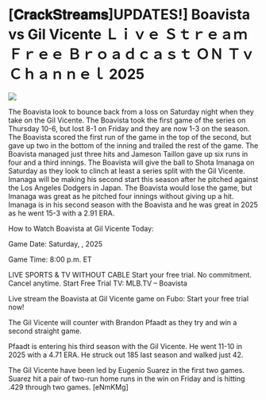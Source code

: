 # [𝐂𝐫𝐚𝐜𝐤𝐒𝐭𝐫𝐞𝐚𝐦𝐬]UPDATES!] Boavista vs Gil Vicente Ｌｉｖｅ Ｓｔｒｅａｍ Ｆｒｅｅ Ｂｒｏａｄｃａｓｔ ＯＮ Ｔｖ Ｃｈａｎｎｅｌ  2025  
  
  
[![](https://i.imgur.com/qSNzIqt.png)](https://movie.rssnews.media/qdtpdZQ.php)  
  
The Boavista look to bounce back from a loss on Saturday night when they take on the Gil Vicente. The Boavista took the first game of the series on Thursday 10-6, but lost 8-1 on Friday and they are now 1-3 on the season. The Boavista scored the first run of the game in the top of the second, but gave up two in the bottom of the inning and trailed the rest of the game. The Boavista managed just three hits and Jameson Taillon gave up six runs in four and a third innings. The Boavista will give the ball to Shota Imanaga on Saturday as they look to clinch at least a series split with the Gil Vicente. Imanaga will be making his second start this season after he pitched against the Los Angeles Dodgers in Japan. The Boavista would lose the game, but Imanaga was great as he pitched four innings without giving up a hit. Imanaga is in his second season with the Boavista and he was great in 2025 as he went 15-3 with a 2.91 ERA.

How to Watch Boavista at Gil Vicente Today:

Game Date: Saturday, , 2025

Game Time: 8:00 p.m. ET

LIVE SPORTS & TV WITHOUT CABLE
Start your free trial. No commitment. Cancel anytime.
Start Free Trial
TV: MLB.TV – Boavista

Live stream the Boavista at Gil Vicente game on Fubo: Start your free trial now!

The Gil Vicente will counter with Brandon Pfaadt as they try and win a second straight game.

Pfaadt is entering his third season with the Gil Vicente. He went 11-10 in 2025 with a 4.71 ERA. He struck out 185 last season and walked just 42.

The Gil Vicente have been led by Eugenio Suarez in the first two games. Suarez hit a pair of two-run home runs in the win on Friday and is hitting .429 through two games. [eNmKMg]
